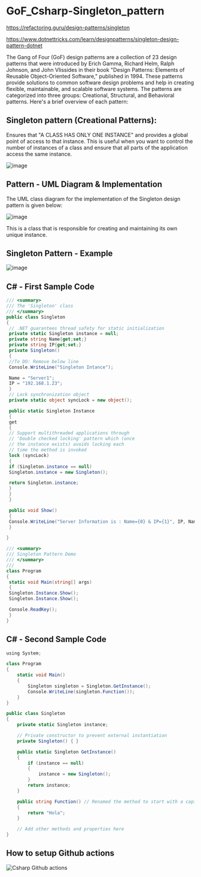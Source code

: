 # GoF_Csharp-Singleton_pattern

https://refactoring.guru/design-patterns/singleton

https://www.dotnettricks.com/learn/designpatterns/singleton-design-pattern-dotnet

The Gang of Four (GoF) design patterns are a collection of 23 design patterns that were introduced by Erich Gamma, Richard Helm, Ralph Johnson, and John Vlissides in their book "Design Patterns: Elements of Reusable Object-Oriented Software," published in 1994. These patterns provide solutions to common software design problems and help in creating flexible, maintainable, and scalable software systems. The patterns are categorized into three groups: Creational, Structural, and Behavioral patterns. Here's a brief overview of each pattern:

## Singleton pattern (Creational Patterns):
Ensures that "A CLASS HAS ONLY ONE INSTANCE" and provides a global point of access to that instance. This is useful when you want to control the number of instances of a class and ensure that all parts of the application access the same instance.

![image](https://github.com/luiscoco/GoF_Csharp-1.Singleton_pattern/assets/32194879/3726875a-cda9-4706-81da-f435a3ca7cfa)


##  Pattern - UML Diagram & Implementation
The UML class diagram for the implementation of the Singleton design pattern is given below:

![image](https://github.com/luiscoco/GoF_Csharp-1.Singleton_pattern/assets/32194879/d899fc9f-a15f-4f9d-ad28-f7ad918e56b0)

This is a class that is responsible for creating and maintaining its own unique instance.

## Singleton Pattern - Example

![image](https://github.com/luiscoco/GoF_Csharp-1.Singleton_pattern/assets/32194879/6058c16d-2e94-4479-8f39-4ba3130f5ee0)

## C# - First Sample Code

```csharp
/// <summary>
/// The 'Singleton' class
/// </summary>
public class Singleton
{
 // .NET guarantees thread safety for static initialization
 private static Singleton instance = null;
 private string Name{get;set;}
 private string IP{get;set;}
 private Singleton()
 {
 //To DO: Remove below line
 Console.WriteLine("Singleton Intance");

 Name = "Server1";
 IP = "192.168.1.23";
 }
 // Lock synchronization object
 private static object syncLock = new object();

 public static Singleton Instance
 {
 get
 {
 // Support multithreaded applications through
 // 'Double checked locking' pattern which (once
 // the instance exists) avoids locking each
 // time the method is invoked
 lock (syncLock)
 {
 if (Singleton.instance == null)
 Singleton.instance = new Singleton();

 return Singleton.instance;
 }
 }
 }

 public void Show()
 {
 Console.WriteLine("Server Information is : Name={0} & IP={1}", IP, Name);
 }

}

/// <summary>
/// Singleton Pattern Demo
/// </summary>
/// 
class Program
{
 static void Main(string[] args)
 {
 Singleton.Instance.Show();
 Singleton.Instance.Show();

 Console.ReadKey();
 }
}
```

## C# - Second Sample Code

```csharp
﻿using System;

class Program
{
    static void Main()
    {
        Singleton singleton = Singleton.GetInstance();
        Console.WriteLine(singleton.Function());
    }
}

public class Singleton
{
    private static Singleton instance;

    // Private constructor to prevent external instantiation
    private Singleton() { }

    public static Singleton GetInstance()
    {
        if (instance == null)
        {
            instance = new Singleton();
        }
        return instance;
    }

    public string Function() // Renamed the method to start with a capital letter
    {
        return "Hola";
    }

    // Add other methods and properties here
}
```

## How to setup Github actions

![Csharp Github actions](https://github.com/luiscoco/GoF_Csharp-1.Singleton_pattern/assets/32194879/8e86c080-bdd5-4a39-97ef-b877647a3217)

